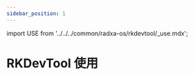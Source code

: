 ```yaml
---
sidebar_position: 1
---
```


import USE from '../../../common/radxa-os/rkdevtool/\_use.mdx';

# RKDevTool 使用

<USE />
